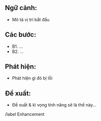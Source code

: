 ## Ngữ cảnh:
* Mô tả vị trí bắt đầu

## Các bước:
* B1. ...
* B2. ...

## Phát hiện:
* Phát hiện gì đó bị lỗi

## Đề xuất:
* Đề xuất & kì vọng tính năng sẽ là thế này...

/label Enhancement
